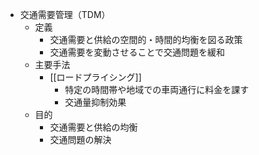 - 交通需要管理（TDM）
	- 定義
		- 交通需要と供給の空間的・時間的均衡を図る政策
		- 交通需要を変動させることで交通問題を緩和
	- 主要手法
		- [[ロードプライシング]]
			- 特定の時間帯や地域での車両通行に料金を課す
			- 交通量抑制効果
	- 目的
		- 交通需要と供給の均衡
		- 交通問題の解決
